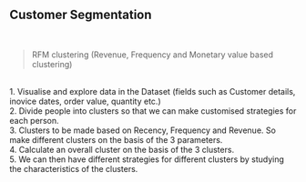 


<p align="center">
<h2>Customer Segmentation</h2></p>
  <br>
  
>RFM clustering (Revenue, Frequency and Monetary value based clustering)
<br>
1. Visualise and explore data in the Dataset (fields such as Customer details, inovice dates, order value, quantity etc.)<br>
2. Divide people into clusters so that we can make customised strategies for each person.<br>
3. Clusters to be made based on Recency, Frequency and Revenue. So make different clusters on the basis of the 3 parameters.<br>
4. Calculate an overall cluster on the basis of the 3 clusters. <br>
5. We can then have different strategies for different clusters by studying the characteristics of the clusters.<br>

